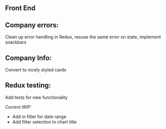 ## Front End

## Company errors:
Clean up error handling in Redux, resuse the same error on state, implement snackbars

## Company Info:
Convert to nicely styled cards

## Redux testing:
Add tests for new functionality

_Current WIP:_
- Add in filter for date range
- Add filter selection to chart title
